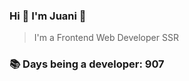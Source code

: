 ### Hi 👋 I&#39;m Juani 🦁

> I&#39;m a Frontend Web Developer SSR

### 📚 Days being a developer: 907
